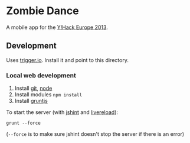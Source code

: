 # Zombie Dance

A mobile app for the [Y!Hack Europe 2013](http://developer.yahoo.com/events/hack_europe_london/).

## Development

Uses [trigger.io](http://trigger.io/). Install it and point to this directory.


### Local web development

1. Install [git](http://git-scm.com/), [node](http://nodejs.org/)
3. Install modules `npm install`
4. Install [gruntjs](http://gruntjs.com/)

To start the server (with [jshint](http://www.jshint.com/) and [livereload](https://github.com/gruntjs/grunt-contrib-livereload)):

    grunt --force

(`--force` is to make sure jshint doesn't stop the server if there is an error)
